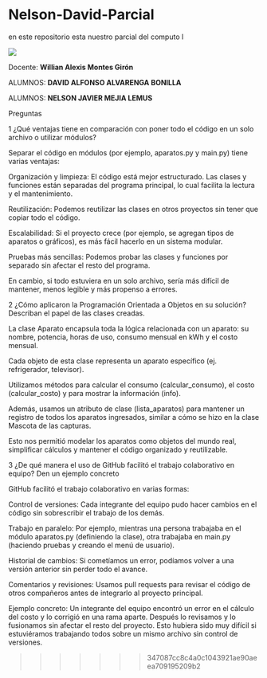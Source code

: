 # Nelson-David-Parcial
en este repositorio esta nuestro parcial del computo l

<img src="https://ugb.edu.sv/wp-content/uploads/2023/06/UGB_LOGOTIPO_HORIZONTAL.png">

Docente: **Willian Alexis Montes Girón**

ALUMNOS: **DAVID ALFONSO ALVARENGA BONILLA**

ALUMNOS: **NELSON JAVIER MEJIA LEMUS**


Preguntas 

1 ¿Qué ventajas tiene en comparación con poner todo el código en
un solo archivo o utilizar módulos?

Separar el código en módulos (por ejemplo, aparatos.py y main.py) tiene varias ventajas:

Organización y limpieza: El código está mejor estructurado. Las clases y funciones están separadas del programa principal, lo cual facilita la lectura y el mantenimiento.

Reutilización: Podemos reutilizar las clases en otros proyectos sin tener que copiar todo el código.

Escalabilidad: Si el proyecto crece (por ejemplo, se agregan tipos de aparatos o gráficos), es más fácil hacerlo en un sistema modular.

Pruebas más sencillas: Podemos probar las clases y funciones por separado sin afectar el resto del programa.

En cambio, si todo estuviera en un solo archivo, sería más difícil de mantener, menos legible y más propenso a errores.



2 ¿Cómo aplicaron la Programación Orientada a Objetos en su
solución? Describan el papel de las clases creadas.

La clase Aparato encapsula toda la lógica relacionada con un aparato: su nombre, potencia, horas de uso, consumo mensual en kWh y el costo mensual.

Cada objeto de esta clase representa un aparato específico (ej. refrigerador, televisor).

Utilizamos métodos para calcular el consumo (calcular_consumo), el costo (calcular_costo) y para mostrar la información (info).

Además, usamos un atributo de clase (lista_aparatos) para mantener un registro de todos los aparatos ingresados, similar a cómo se hizo en la clase Mascota de las capturas.

Esto nos permitió modelar los aparatos como objetos del mundo real, simplificar cálculos y mantener el código organizado y reutilizable.



3 ¿De qué manera el uso de GitHub facilitó el trabajo colaborativo
en equipo? Den un ejemplo concreto

GitHub facilitó el trabajo colaborativo en varias formas:

Control de versiones: Cada integrante del equipo pudo hacer cambios en el código sin sobrescribir el trabajo de los demás.

Trabajo en paralelo: Por ejemplo, mientras una persona trabajaba en el módulo aparatos.py (definiendo la clase), otra trabajaba en main.py (haciendo pruebas y creando el menú de usuario).

Historial de cambios: Si cometíamos un error, podíamos volver a una versión anterior sin perder todo el avance.

Comentarios y revisiones: Usamos pull requests para revisar el código de otros compañeros antes de integrarlo al proyecto principal.

Ejemplo concreto: Un integrante del equipo encontró un error en el cálculo del costo y lo corrigió en una rama aparte. Después lo revisamos y lo fusionamos sin afectar el resto del proyecto. Esto hubiera sido muy difícil si estuviéramos trabajando todos sobre un mismo archivo sin control de versiones.
>>>>>>> 347087cc8c4a0c1043921ae90aeea709195209b2
